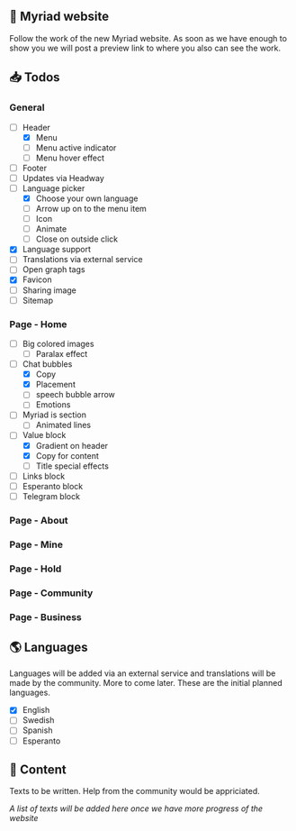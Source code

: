 ## 🎨 Myriad website

Follow the work of the new Myriad website. As soon as we have enough to show you we will post a preview link to where you also can see the work.

## 📥 Todos

### General

- [ ] Header
  - [x] Menu
  - [ ] Menu active indicator
  - [ ] Menu hover effect
- [ ] Footer
- [ ] Updates via Headway
- [ ] Language picker
  - [x] Choose your own language
  - [ ] Arrow up on to the menu item
  - [ ] Icon
  - [ ] Animate
  - [ ] Close on outside click
- [x] Language support
- [ ] Translations via external service
- [ ] Open graph tags
- [x] Favicon
- [ ] Sharing image
- [ ] Sitemap

### Page - Home

- [ ] Big colored images
  - [ ] Paralax effect
- [ ] Chat bubbles
  - [x] Copy
  - [x] Placement
  - [ ] speech bubble arrow
  - [ ] Emotions
- [ ] Myriad is section
  - [ ] Animated lines
- [ ] Value block
  - [x] Gradient on header
  - [x] Copy for content
  - [ ] Title special effects
- [ ] Links block
- [ ] Esperanto block
- [ ] Telegram block

### Page - About

### Page - Mine

### Page - Hold

### Page - Community

### Page - Business

## 🌎 Languages

Languages will be added via an external service and translations will be made by the community. More to come later. These are the initial planned languages.

- [x] English
- [ ] Swedish
- [ ] Spanish
- [ ] Esperanto

## 📝 Content

Texts to be written. Help from the community would be appriciated.

_A list of texts will be added here once we have more progress of the website_
